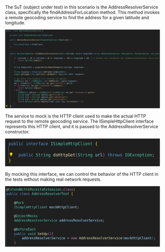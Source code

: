 The SuT (subject under test) in this scenario is the AddressResolverService class, specifically the findAddressForLocation method. This method invokes a remote geocoding service to find the address for a given latitude and longitude.

![alt text](img/addressResolverServiceClass.png)

The service to mock is the HTTP client used to make the actual HTTP request to the remote geocoding service. The ISimpleHttpClient interface represents this HTTP client, and it is passed to the AddressResolverService constructor.

![alt text](img/ISImpleHttpClientInterface.png)

By mocking this interface, we can control the behavior of the HTTP client in the tests without making real network requests.

![alt text](img/mockHttpClient.png)
